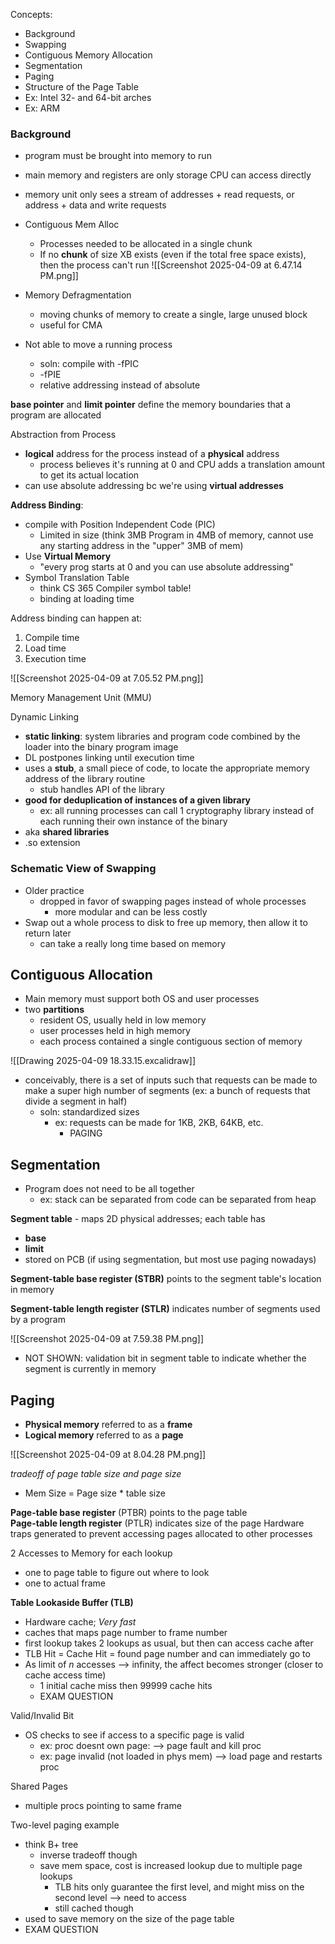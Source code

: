 Concepts:
- Background
- Swapping
- Contiguous Memory Allocation
- Segmentation
- Paging
- Structure of the Page Table
- Ex: Intel 32- and 64-bit arches
- Ex: ARM

### Background
- program must be brought into memory to run
- main memory and registers are only storage CPU can access directly
- memory unit only sees a stream of addresses + read requests, or address + data and write requests

- Contiguous Mem Alloc
	- Processes needed to be allocated in a single chunk
	- If no **chunk** of size XB exists (even if the total free space exists), then the process can't run
![[Screenshot 2025-04-09 at 6.47.14 PM.png]]
- Memory Defragmentation
	- moving chunks of memory to create a single, large unused block
	- useful for CMA

- Not able to move a running process
	- soln: compile with -fPIC
	- -fPIE
	- relative addressing instead of absolute

**base pointer** and **limit pointer** define the memory boundaries that a program are allocated

Abstraction from Process
- **logical** address for the process instead of a **physical** address
	- process believes it's running at 0 and CPU adds a translation amount to get its actual location
- can use absolute addressing bc we're using **virtual addresses**

**Address Binding**: 
- compile with Position Independent Code (PIC)
	- Limited in size (think 3MB Program in 4MB of memory, cannot use any starting address in the "upper" 3MB of mem)
- Use **Virtual Memory**
	- "every prog starts at 0 and you can use absolute addressing"
- Symbol Translation Table
	- think CS 365 Compiler symbol table!
	- binding at loading time

Address binding can happen at:
1. Compile time
2. Load time
3. Execution time

![[Screenshot 2025-04-09 at 7.05.52 PM.png]]


Memory Management Unit (MMU)

Dynamic Linking
- **static linking**: system libraries and program code combined by the loader into the binary program image
- DL postpones linking until execution time
- uses a **stub**, a small piece of code, to locate the appropriate memory address of the library routine
	- stub handles API of the library
- **good for deduplication of instances of a given library**
	- ex: all running processes can call 1 cryptography library instead of each running their own instance of the binary
- aka **shared libraries**
- .so extension

### Schematic View of Swapping
- Older practice
	- dropped in favor of swapping pages instead of whole processes
		- more modular and can be less costly
- Swap out a whole process to disk to free up memory, then allow it to return later
	- can take a really long time based on memory

## Contiguous Allocation
- Main memory must support both OS and user processes
- two **partitions**
	- resident OS, usually held in low memory
	- user processes held in high memory
	- each process contained a single contiguous section of memory

![[Drawing 2025-04-09 18.33.15.excalidraw]]

- conceivably, there is a set of inputs such that requests can be made to make a super high number of segments (ex: a bunch of requests that divide a segment in half)
	- soln: standardized sizes
		- ex: requests can be made for 1KB, 2KB, 64KB, etc.
			- PAGING

## Segmentation
- Program does not need to be all together
	- ex: stack can be separated from code can be separated from heap


**Segment table** - maps 2D physical addresses; each table has
- **base**
- **limit**
- stored on PCB (if using segmentation, but most use paging nowadays)

**Segment-table base register (STBR)** points to the segment table's location in memory

**Segment-table length register (STLR)** indicates number of segments used by a program

![[Screenshot 2025-04-09 at 7.59.38 PM.png]]

- NOT SHOWN: validation bit in segment table to indicate whether the segment is currently in memory
## Paging

- **Physical memory** referred to as a **frame**
- **Logical memory** referred to as a **page**

![[Screenshot 2025-04-09 at 8.04.28 PM.png]]

_tradeoff of page table size and page size_
- Mem Size = Page size \* table size

**Page-table base register** (PTBR) points to the page table  
**Page-table length register** (PTLR) indicates size of the page
Hardware traps generated to prevent accessing pages allocated to other processes

2 Accesses to Memory for each lookup
- one to page table to figure out where to look
- one to actual frame

**Table Lookaside Buffer (TLB)**
- Hardware cache; *Very fast*
- caches that maps page number to frame number
- first lookup takes 2 lookups as usual, but then can access cache after
- TLB Hit = Cache Hit = found page number and can immediately go to 
- As limit of *n* accesses --> infinity, the affect becomes stronger (closer to cache access time)
	- 1 initial cache miss then 99999 cache hits
	- EXAM QUESTION

Valid/Invalid Bit
- OS checks to see if access to a specific page is valid
	- ex: proc doesnt own page: --> page fault and kill proc
	- ex: page invalid (not loaded in phys mem) --> load page and restarts proc

Shared Pages
- multiple procs pointing to same frame

Two-level paging example
- think B+ tree
	- inverse tradeoff though
	- save mem space, cost is increased lookup due to multiple page lookups
		- TLB hits only guarantee the first level, and might miss on the second level --> need to access
		- still cached though
- used to save memory on the size of the page table
- EXAM QUESTION